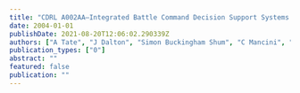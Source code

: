 ```yaml
---
title: "CDRL A002AA–Integrated Battle Command Decision Support Systems: Experiment b Report for Co-Opr Application"
date: 2004-01-01
publishDate: 2021-08-20T12:06:02.290339Z
authors: ["A Tate", "J Dalton", "Simon Buckingham Shum", "C Mancini", "A Selvin"]
publication_types: ["0"]
abstract: ""
featured: false
publication: ""
---
```


